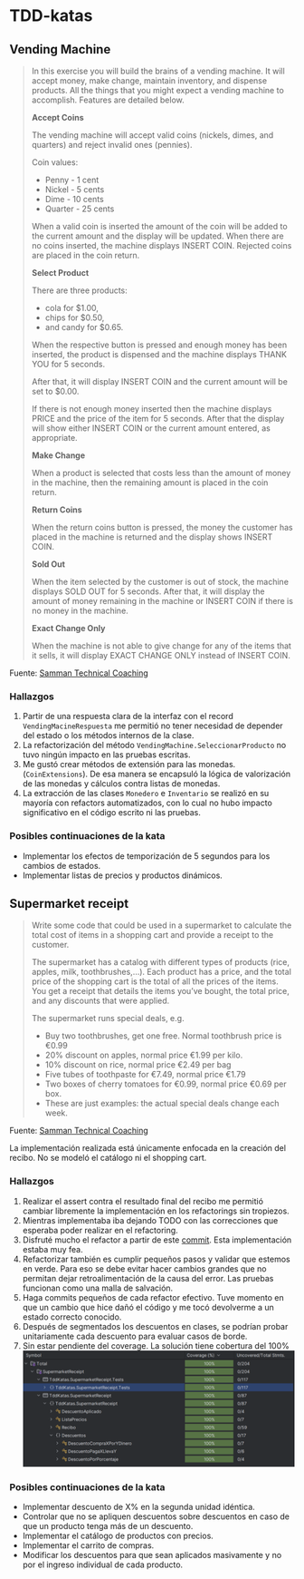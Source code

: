 # TDD-katas

## Vending Machine

>In this exercise you will build the brains of a vending machine. It will accept money, make change, maintain inventory, and dispense products. All the things that you might expect a vending machine to accomplish. Features are detailed below.
>
>**Accept Coins**
> 
>The vending machine will accept valid coins (nickels, dimes, and quarters) and reject invalid ones (pennies). 
> 
>Coin values:
>
>- Penny - 1 cent
>- Nickel - 5 cents
>- Dime - 10 cents
>- Quarter - 25 cents
>
>When a valid coin is inserted the amount of the coin will be added to the current amount and the display will be updated. When there are no coins inserted, the machine displays INSERT COIN. Rejected coins are placed in the coin return.
>
>**Select Product**
> 
>There are three products: 
>- cola for $1.00, 
>- chips for $0.50, 
>- and candy for $0.65. 
>
>When the respective button is pressed and enough money has been inserted, the product is dispensed and the machine displays THANK YOU for 5 seconds.
> 
>After that, it will display INSERT COIN and the current amount will be set to $0.00. 
> 
>If there is not enough money inserted then the machine displays PRICE and the price of the item for 5 seconds. After that the display will show either INSERT COIN or the current amount entered, as appropriate.
>
>**Make Change**
> 
>When a product is selected that costs less than the amount of money in the machine, then the remaining amount is placed in the coin return.
>
>**Return Coins**
> 
>When the return coins button is pressed, the money the customer has placed in the machine is returned and the display shows INSERT COIN.
>
>**Sold Out**
> 
>When the item selected by the customer is out of stock, the machine displays SOLD OUT for 5 seconds. After that, it will display the amount of money remaining in the machine or INSERT COIN if there is no money in the machine.
>
>**Exact Change Only**
> 
>When the machine is not able to give change for any of the items that it sells, it will display EXACT CHANGE ONLY instead of INSERT COIN.

Fuente: [Samman Technical Coaching](https://sammancoaching.org/kata_descriptions/vending_machine.html)

### Hallazgos

1. Partir de una respuesta clara de la interfaz con el record `VendingMacineRespuesta` me permitió no tener necesidad de depender del estado o los métodos internos de la clase.
2. La refactorización del método `VendingMachine.SeleccionarProducto` no tuvo ningún impacto en las pruebas escritas.
3. Me gustó crear métodos de extensión para las monedas. (`CoinExtensions`). De esa manera se encapsuló la lógica de valorización de las monedas y cálculos contra listas de monedas.
4. La extracción de las clases `Monedero` e `Inventario` se realizó en su mayoría con refactors automatizados, con lo cual no hubo impacto significativo en el código escrito ni las pruebas.

### Posibles continuaciones de la kata

- Implementar los efectos de temporización de 5 segundos para los cambios de estados.
- Implementar listas de precios y productos dinámicos.

## Supermarket receipt

>Write some code that could be used in a supermarket to calculate the total cost of items in a shopping cart and provide a receipt to the customer.
>
>The supermarket has a catalog with different types of products (rice, apples, milk, toothbrushes,…). Each product has a price, and the total price of the shopping cart is the total of all the prices of the items. You get a receipt that details the items you’ve bought, the total price, and any discounts that were applied.
>
>The supermarket runs special deals, e.g.
>
>- Buy two toothbrushes, get one free. Normal toothbrush price is €0.99
>- 20% discount on apples, normal price €1.99 per kilo.
>- 10% discount on rice, normal price €2.49 per bag
>- Five tubes of toothpaste for €7.49, normal price €1.79
>- Two boxes of cherry tomatoes for €0.99, normal price €0.69 per box.
>- These are just examples: the actual special deals change each week.

Fuente: [Samman Technical Coaching](https://sammancoaching.org/kata_descriptions/supermarket_receipt.html)

La implementación realizada está únicamente enfocada en la creación del recibo. No se modeló el catálogo ni el shopping cart.

### Hallazgos

1. Realizar el assert contra el resultado final del recibo me permitió cambiar libremente la implementación en los refactorings sin tropiezos.
2. Mientras implementaba iba dejando TODO con las correcciones que esperaba poder realizar en el refactoring.
3. Disfruté mucho el refactor a partir de este [commit](https://github.com/augusto-romero-arango/TDD-katas/tree/4e932c22e23e173d1a02e598fcb6cdbcbb5cfcfe). Esta implementación estaba muy fea.
4. Refactorizar también es cumplir pequeños pasos y validar que estemos en verde. Para eso se debe evitar hacer cambios grandes que no permitan dejar retroalimentación de la causa del error. Las pruebas funcionan como una malla de salvación.
5. Haga commits pequeños de cada refactor efectivo. Tuve momento en que un cambio que hice dañó el código y me tocó devolverme a un estado correcto conocido.
6. Después de segmentados los descuentos en clases, se podrían probar unitariamente cada descuento para evaluar casos de borde.
7. Sin estar pendiente del coverage. La solución tiene cobertura del 100% ![Code coverage](Assets/img/code-coverage-supermarket-receipt.png)

### Posibles continuaciones de la kata

- Implementar descuento de X% en la segunda unidad idéntica.
- Controlar que no se apliquen descuentos sobre descuentos en caso de que un producto tenga más de un descuento.
- Implementar el catálogo de productos con precios.
- Implementar el carrito de compras.
- Modificar los descuentos para que sean aplicados masivamente y no por el ingreso individual de cada producto.


